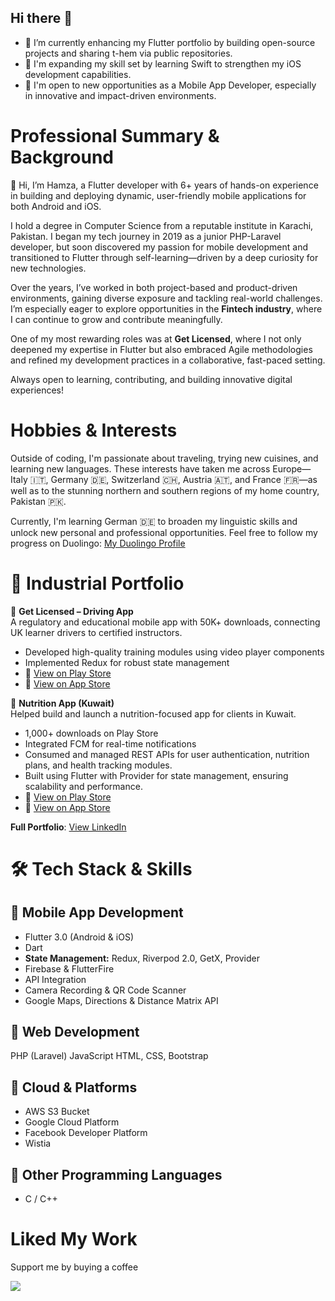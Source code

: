 ## Hi there 👋

- 🔭 I’m currently enhancing my Flutter portfolio by building open-source projects and sharing t-hem via public repositories.
- 🌱 I'm expanding my skill set by learning Swift to strengthen my iOS development capabilities.
- 👀 I'm open to new opportunities as a Mobile App Developer, especially in innovative and impact-driven environments.

# Professional Summary & Background

👋 Hi, I’m Hamza, a Flutter developer with 6+ years of hands-on experience in building and deploying dynamic, user-friendly mobile applications for both Android and iOS.

I hold a degree in Computer Science from a reputable institute in Karachi, Pakistan. I began my tech journey in 2019 as a junior PHP-Laravel developer, but soon discovered my passion for mobile development and transitioned to Flutter through self-learning—driven by a deep curiosity for new technologies.

Over the years, I’ve worked in both project-based and product-driven environments, gaining diverse exposure and tackling real-world challenges. I’m especially eager to explore opportunities in the **Fintech industry**, where I can continue to grow and contribute meaningfully.

One of my most rewarding roles was at **Get Licensed**, where I not only deepened my expertise in Flutter but also embraced Agile methodologies and refined my development practices in a collaborative, fast-paced setting.

Always open to learning, contributing, and building innovative digital experiences!

# Hobbies & Interests

Outside of coding, I'm passionate about traveling, trying new cuisines, and learning new languages. These interests have taken me across Europe—Italy 🇮🇹, Germany 🇩🇪, Switzerland 🇨🇭, Austria 🇦🇹, and France 🇫🇷—as well as to the stunning northern and southern regions of my home country, Pakistan 🇵🇰.

Currently, I'm learning German 🇩🇪 to broaden my linguistic skills and unlock new personal and professional opportunities.
Feel free to follow my progress on Duolingo: [My Duolingo Profile](https://www.duolingo.com/profile/hamxxx?via=share_profile_link)

# 📂 Industrial Portfolio

🔸 **Get Licensed – Driving App**  
A regulatory and educational mobile app with 50K+ downloads, connecting UK learner drivers to certified instructors.  
- Developed high-quality training modules using video player components  
- Implemented Redux for robust state management  
- 🛒 [View on Play Store](https://shorturl.at/yO6c3)
- 🛒 [View on App Store](https://shorturl.at/92Bpx)  

🔸 **Nutrition App (Kuwait)**  
Helped build and launch a nutrition-focused app for clients in Kuwait.  
- 1,000+ downloads on Play Store  
- Integrated FCM for real-time notifications
- Consumed and managed REST APIs for user authentication, nutrition plans, and health tracking modules.
- Built using Flutter with Provider for state management, ensuring scalability and performance.
- 🛒 [View on Play Store](https://shorturl.at/9Ep5q)
- 🛒 [View on App Store](https://shorturl.at/yJGx2)

**Full Portfolio**: [View LinkedIn](https://www.linkedin.com/services/page/000940336a960612a9/)

# 🛠️ Tech Stack & Skills

## 🔹 Mobile App Development
- Flutter 3.0 (Android & iOS)
- Dart
- **State Management:** Redux, Riverpod 2.0, GetX, Provider
- Firebase & FlutterFire
- API Integration
- Camera Recording & QR Code Scanner
- Google Maps, Directions & Distance Matrix API

## 🔹 Web Development
PHP (Laravel)
JavaScript
HTML, CSS, Bootstrap

## 🔹 Cloud & Platforms
- AWS S3 Bucket
- Google Cloud Platform
- Facebook Developer Platform
- Wistia

## 🔹 Other Programming Languages
- C / C++

# Liked My Work

Support me by buying a coffee

<a href="https://www.buymeacoffee.com/hamzag"><img src="https://img.buymeacoffee.com/button-api/?text=Buy me a coffee&emoji=☕&slug=hamxss&button_colour=FFDD00&font_colour=000000&font_family=Cookie&outline_colour=000000&coffee_colour=ffffff" /></a>




